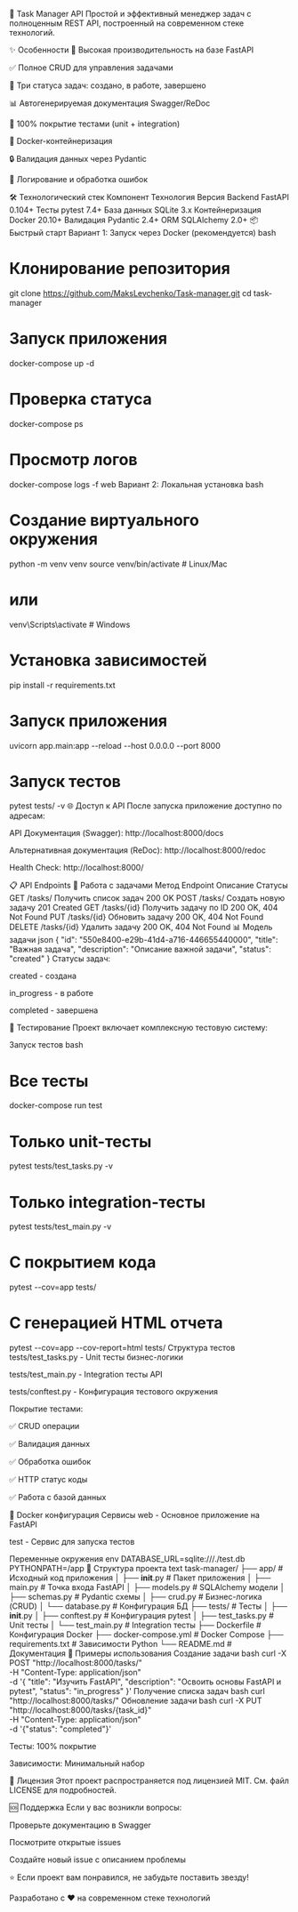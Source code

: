 🚀 Task Manager API
Простой и эффективный менеджер задач с полноценным REST API, построенный на современном стеке технологий.

✨ Особенности
🚀 Высокая производительность на базе FastAPI

✅ Полное CRUD для управления задачами

🎯 Три статуса задач: создано, в работе, завершено

📊 Автогенерируемая документация Swagger/ReDoc

🧪 100% покрытие тестами (unit + integration)

🐳 Docker-контейнеризация

🔒 Валидация данных через Pydantic

📝 Логирование и обработка ошибок

🛠 Технологический стек
Компонент	Технология	Версия
Backend	FastAPI	0.104+
Тесты	pytest	7.4+
База данных	SQLite	3.x
Контейнеризация	Docker	20.10+
Валидация	Pydantic	2.4+
ORM	SQLAlchemy	2.0+
📦 Быстрый старт
Вариант 1: Запуск через Docker (рекомендуется)
bash
# Клонирование репозитория
git clone https://github.com/MaksLevchenko/Task-manager.git
cd task-manager

# Запуск приложения
docker-compose up -d

# Проверка статуса
docker-compose ps

# Просмотр логов
docker-compose logs -f web
Вариант 2: Локальная установка
bash
# Создание виртуального окружения
python -m venv venv
source venv/bin/activate  # Linux/Mac
# или
venv\Scripts\activate    # Windows

# Установка зависимостей
pip install -r requirements.txt

# Запуск приложения
uvicorn app.main:app --reload --host 0.0.0.0 --port 8000

# Запуск тестов
pytest tests/ -v
🌐 Доступ к API
После запуска приложение доступно по адресам:

API Документация (Swagger): http://localhost:8000/docs

Альтернативная документация (ReDoc): http://localhost:8000/redoc

Health Check: http://localhost:8000/

📋 API Endpoints
🎯 Работа с задачами
Метод	Endpoint	Описание	Статусы
GET	/tasks/	Получить список задач	200 OK
POST	/tasks/	Создать новую задачу	201 Created
GET	/tasks/{id}	Получить задачу по ID	200 OK, 404 Not Found
PUT	/tasks/{id}	Обновить задачу	200 OK, 404 Not Found
DELETE	/tasks/{id}	Удалить задачу	200 OK, 404 Not Found
📊 Модель задачи
json
{
  "id": "550e8400-e29b-41d4-a716-446655440000",
  "title": "Важная задача",
  "description": "Описание важной задачи",
  "status": "created"
}
Статусы задач:

created - создана

in_progress - в работе

completed - завершена

🧪 Тестирование
Проект включает комплексную тестовую систему:

Запуск тестов
bash
# Все тесты
docker-compose run test

# Только unit-тесты
pytest tests/test_tasks.py -v

# Только integration-тесты
pytest tests/test_main.py -v

# С покрытием кода
pytest --cov=app tests/

# С генерацией HTML отчета
pytest --cov=app --cov-report=html tests/
Структура тестов
tests/test_tasks.py - Unit тесты бизнес-логики

tests/test_main.py - Integration тесты API

tests/conftest.py - Конфигурация тестового окружения

Покрытие тестами:

✅ CRUD операции

✅ Валидация данных

✅ Обработка ошибок

✅ HTTP статус коды

✅ Работа с базой данных

🐳 Docker конфигурация
Сервисы
web - Основное приложение на FastAPI

test - Сервис для запуска тестов

Переменные окружения
env
DATABASE_URL=sqlite:///./test.db
PYTHONPATH=/app
📁 Структура проекта
text
task-manager/
├── app/                    # Исходный код приложения
│   ├── __init__.py        # Пакет приложения
│   ├── main.py            # Точка входа FastAPI
│   ├── models.py          # SQLAlchemy модели
│   ├── schemas.py         # Pydantic схемы
│   ├── crud.py           # Бизнес-логика (CRUD)
│   └── database.py       # Конфигурация БД
├── tests/                 # Тесты
│   ├── __init__.py
│   ├── conftest.py       # Конфигурация pytest
│   ├── test_tasks.py     # Unit тесты
│   └── test_main.py      # Integration тесты
├── Dockerfile            # Конфигурация Docker
├── docker-compose.yml    # Docker Compose
├── requirements.txt      # Зависимости Python
└── README.md            # Документация
🚀 Примеры использования
Создание задачи
bash
curl -X POST "http://localhost:8000/tasks/" \
  -H "Content-Type: application/json" \
  -d '{
    "title": "Изучить FastAPI",
    "description": "Освоить основы FastAPI и pytest",
    "status": "in_progress"
  }'
Получение списка задач
bash
curl "http://localhost:8000/tasks/"
Обновление задачи
bash
curl -X PUT "http://localhost:8000/tasks/{task_id}" \
  -H "Content-Type: application/json" \
  -d '{"status": "completed"}'


Тесты: 100% покрытие

Зависимости: Минимальный набор


📄 Лицензия
Этот проект распространяется под лицензией MIT. См. файл LICENSE для подробностей.

🆘 Поддержка
Если у вас возникли вопросы:

Проверьте документацию в Swagger

Посмотрите открытые issues

Создайте новый issue с описанием проблемы

⭐ Если проект вам понравился, не забудьте поставить звезду!

Разработано с ❤️ на современном стеке технологий
